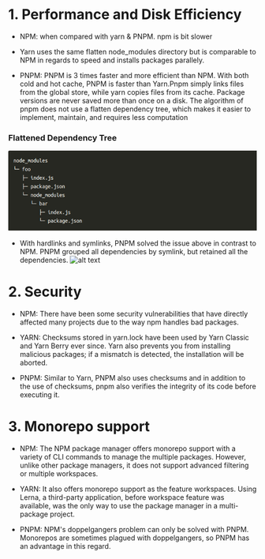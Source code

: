 # 1. Performance and Disk Efficiency
- NPM: when compared with yarn & PNPM. npm is bit slower

- Yarn uses the same flatten node_modules directory but is comparable to NPM in regards to speed and installs packages parallely.

- PNPM: PNPM is 3 times faster and more efficient than NPM.  With both cold and hot cache, PNPM is faster than Yarn.Pnpm simply links files from the global store, while yarn copies files from its cache. Package versions are never saved more than once on a disk. The algorithm of pnpm does not use a flatten dependency tree, which makes it easier to implement, maintain, and requires less computation

### Flattened Dependency Tree
![alt text](flattened.png 'flattened')

- With hardlinks and symlinks, PNPM solved the issue above in contrast to NPM. PNPM grouped all dependencies by symlink, but retained all the dependencies.
![alt text](symlink.png 'symlink')


# 2. Security
- NPM: There have been some security vulnerabilities that have directly affected many projects due to the way npm handles bad packages.

- YARN: Checksums stored in yarn.lock have been used by Yarn Classic and Yarn Berry ever since. Yarn also prevents you from installing malicious packages; if a mismatch is detected, the installation will be aborted.

- PNPM: Similar to Yarn, PNPM also uses checksums and in addition to the use of checksums, pnpm also verifies the integrity of its code before executing it.


# 3. Monorepo support

- NPM: The NPM package manager offers monorepo support with a variety of CLI commands to manage the multiple packages. However, unlike other package managers, it does not support advanced filtering or multiple workspaces.

- YARN: It also offers monorepo support as the feature workspaces. Using Lerna, a third-party application, before workspace feature was available, was the only way to use the package manager in a multi-package project.

- PNPM: NPM's doppelgangers problem can only be solved with PNPM. Monorepos are sometimes plagued with doppelgangers, so PNPM has an advantage in this regard.